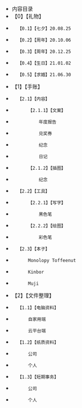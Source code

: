 ﻿- 内容目录
- 	【0】【礼物】
- 		【0.1】【七夕】20.08.25
- 		【0.2】【周年】20.10.06
- 		【0.3】【周年】20.12.25
- 		【0.4】【生日】21.01.02
- 		【0.5】【求婚】21.06.30
- 	【1】【手账】
- 		【2.1】【内容】
- 			【2.1.1】【文案】
- 				年度报告
- 				兑奖券
- 				纪念
- 				日记
- 			【2.1.2】【插图】
- 				纪念
- 		【2.2】【工具】
- 			【2.2.1】【写字】
- 				黑色笔
- 			【2.2.2】【绘图】
- 				彩色笔
- 		【2.3】【本子】
- 			Monolopy Toffeenut
- 			Kinbor
- 			Muji
- 	【2】【文件整理】
- 		【1.1】【电脑资料】
- 			自家用端	
- 			云平台端
- 		【1.2】【纸质资料】
- 			公司
- 			个人
- 		【1.3】【短期事务】
- 			公司
- 			个人
